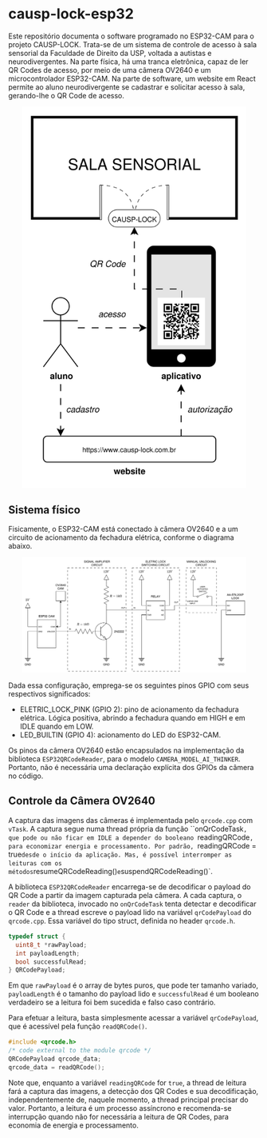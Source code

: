 # causp-lock-esp32
Este repositório documenta o software programado no ESP32-CAM para o projeto CAUSP-LOCK. Trata-se de um sistema de controle de acesso à sala sensorial da Faculdade de Direito da USP, voltada a autistas e neurodivergentes. Na parte física, há uma tranca eletrônica, capaz de ler QR Codes de acesso, por meio de uma câmera OV2640 e um microcontrolador ESP32-CAM. Na parte de software, um website em React permite ao aluno neurodivergente se cadastrar e solicitar acesso à sala, gerando-lhe o QR Code de acesso.

<p align="center">
  <img src="imgs/causp-lock-protocol-GENERAL_VIEW.png" alt="Logotipo do Coletivo Autista da USP (CAUSP)" style="width: 450px;" />
</p>

## Sistema físico
Fisicamente, o ESP32-CAM está conectado à câmera OV2640 e a um circuito de acionamento da fechadura elétrica, conforme o diagrama abaixo.

<p align="center">
  <img src="imgs/causp-lock-protocol-ELETRIC_DIAGRAM.png" alt="Logotipo do Coletivo Autista da USP (CAUSP)" style="width: 450px;" />
</p>

Dada essa configuração, emprega-se os seguintes pinos GPIO com seus respectivos significados:

- ELETRIC_LOCK_PINK (GPIO 2): pino de acionamento da fechadura elétrica. Lógica positiva, abrindo a fechadura quando em HIGH e em IDLE quando em LOW.
- LED_BUILTIN (GPIO 4): acionamento do LED do ESP32-CAM.

Os pinos da câmera OV2640 estão encapsulados na implementação da biblioteca `ESP32QRCodeReader`, para o modelo `CAMERA_MODEL_AI_THINKER`. Portanto, não é necessária uma declaração explícita dos GPIOs da câmera no código.

## Controle da Câmera OV2640
A captura das imagens das câmeras é implementada pelo `qrcode.cpp` com `vTask`. A captura segue numa thread própria da função ``onQrCodeTask`, que pode ou não ficar em IDLE a depender do booleano `readingQRCode`, para economizar energia e processamento. Por padrão, `readingQRCode = true` desde o início da aplicação. Mas, é possível interromper as leituras com os métodos `resumeQRCodeReading()` e `suspendQRCodeReading()`.

A biblioteca `ESP32QRCodeReader` encarrega-se de decodificar o payload do QR Code a partir da imagem capturada pela câmera. A cada captura, o `reader` da biblioteca, invocado no `onQrCodeTask` tenta detectar e decodificar o QR Code e a thread escreve o payload lido na variável `qrCodePayload` do `qrcode.cpp`. Essa variável do tipo struct, definida no header `qrcode.h`.

```cpp
typedef struct {
  uint8_t *rawPayload;
  int payloadLength;
  bool successfulRead;
} QRCodePayload;
```

Em que `rawPayload` é o array de bytes puros, que pode ter tamanho variado, `payloadLength` é o tamanho do payload lido e `successfulRead` é um booleano verdadeiro se a leitura foi bem sucedida e falso caso contrário.

Para efetuar a leitura, basta simplesmente acessar a variável `qrCodePayload`, que é acessível pela função `readQRCode()`.

```cpp
#include <qrcode.h>
/* code external to the module qrcode */
QRCodePayload qrcode_data;
qrcode_data = readQRCode();
```

Note que, enquanto a variável `readingQRCode` for `true`, a thread de leitura fará a captura das imagens, a detecção dos QR Codes e sua decodificação, independentemente de, naquele momento, a thread principal precisar do valor. Portanto, a leitura é um processo assíncrono e recomenda-se interrupção quando não for necessária a leitura de QR Codes, para economia de energia e processamento.